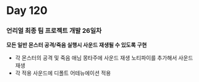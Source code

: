 # Day 120

### 언리얼 최종 팀 프로젝트 개발 26일차

**모든 일반 몬스터 공격/죽음 실행시 사운드 재생될 수 있도록 구현**

- 각 몬스터의 공격 및 죽음 애님 몽타주에 사운드 재생 노티파이를 추가해서 사운드 재생
- 각 적용 사운드에 디폴트 어테뉴에이션 적용
